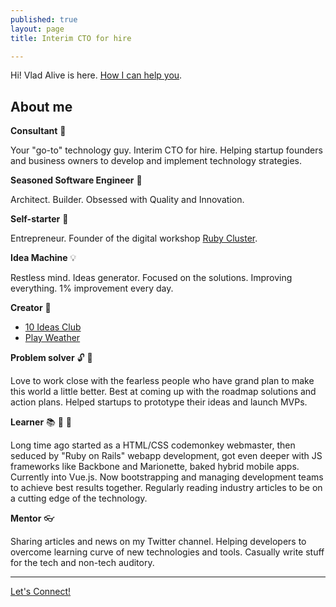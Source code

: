 ```yaml
---
published: true
layout: page
title: Interim CTO for hire

---
```


Hi! Vlad Alive is here. [How I can help you](/services).

## About me

**Consultant** 💼

Your "go-to" technology guy. Interim CTO for hire. Helping startup founders and business owners to develop and implement technology strategies.

**Seasoned Software Engineer** 👷

Architect. Builder. Obsessed with Quality and Innovation.

**Self-starter** 🚀

Entrepreneur. Founder of the digital workshop [Ruby Cluster](http://rubycluster.com).

**Idea Machine** 💡

Restless mind. Ideas generator. Focused on the solutions. Improving everything. 1% improvement every day.

**Creator** 🍼

* [10 Ideas Club](https://10ideas.club)
* [Play Weather](http://playweather.info)

**Problem solver** 🔓 🔑


Love to work close with the fearless people who have grand plan to make this world a little better. Best at coming up with the roadmap solutions and action plans. Helped startups to prototype their ideas and launch MVPs.

**Learner** 📚 📰 🔬

Long time ago started as a HTML/CSS codemonkey webmaster, then seduced by "Ruby on Rails" webapp development, got even deeper with JS frameworks like Backbone and Marionette, baked hybrid mobile apps. Currently into Vue.js. Now bootstrapping and managing development teams to achieve best results together. Regularly reading industry articles to be on a cutting edge of the technology.

**Mentor** 👓

Sharing articles and news on my Twitter channel. Helping developers to overcome learning curve of new technologies and tools. Casually write stuff for the tech and non-tech auditory.

---

[Let's Connect!](/contact)
